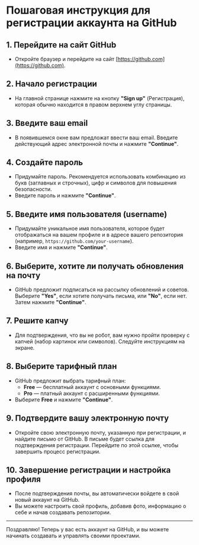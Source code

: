 # Пошаговая инструкция для регистрации аккаунта на GitHub

## 1. Перейдите на сайт GitHub
   - Откройте браузер и перейдите на сайт [https://github.com](https://github.com).

## 2. Начало регистрации
   - На главной странице нажмите на кнопку **"Sign up"** (Регистрация), которая обычно находится в правом верхнем углу страницы.

## 3. Введите ваш email
   - В появившемся окне вам предложат ввести ваш email. Введите действующий адрес электронной почты и нажмите **"Continue"**.

## 4. Создайте пароль
   - Придумайте пароль. Рекомендуется использовать комбинацию из букв (заглавных и строчных), цифр и символов для повышения безопасности.
   - Введите пароль и нажмите **"Continue"**.

## 5. Введите имя пользователя (username)
   - Придумайте уникальное имя пользователя, которое будет отображаться на вашем профиле и в адресе вашего репозитория (например, `https://github.com/your-username`).
   - Введите имя и нажмите **"Continue"**.

## 6. Выберите, хотите ли получать обновления на почту
   - GitHub предложит подписаться на рассылку обновлений и советов. Выберите **"Yes"**, если хотите получать письма, или **"No"**, если нет. Затем нажмите **"Continue"**.

## 7. Решите капчу
   - Для подтверждения, что вы не робот, вам нужно пройти проверку с капчей (набор картинок или символов). Следуйте инструкциям на экране.

## 8. Выберите тарифный план
   - GitHub предложит выбрать тарифный план:
     - **Free** — бесплатный аккаунт с основными функциями.
     - **Pro** — платный аккаунт с расширенными функциями.
   - Выберите **Free** и нажмите **"Continue"**.

## 9. Подтвердите вашу электронную почту
   - Откройте свою электронную почту, указанную при регистрации, и найдите письмо от GitHub. В письме будет ссылка для подтверждения регистрации. Перейдите по этой ссылке, чтобы завершить процесс регистрации.

## 10. Завершение регистрации и настройка профиля
   - После подтверждения почты, вы автоматически войдете в свой новый аккаунт на GitHub.
   - Вы можете настроить свой профиль, добавив фото, информацию о себе и начав создавать репозитории.

---

Поздравляю! Теперь у вас есть аккаунт на GitHub, и вы можете начинать создавать и управлять своими проектами.
